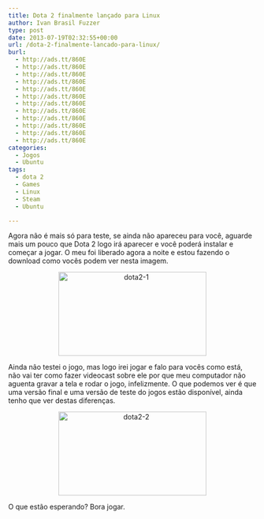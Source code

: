 ```yaml
---
title: Dota 2 finalmente lançado para Linux
author: Ivan Brasil Fuzzer
type: post
date: 2013-07-19T02:32:55+00:00
url: /dota-2-finalmente-lancado-para-linux/
burl:
  - http://ads.tt/860E
  - http://ads.tt/860E
  - http://ads.tt/860E
  - http://ads.tt/860E
  - http://ads.tt/860E
  - http://ads.tt/860E
  - http://ads.tt/860E
  - http://ads.tt/860E
  - http://ads.tt/860E
  - http://ads.tt/860E
  - http://ads.tt/860E
  - http://ads.tt/860E
categories:
  - Jogos
  - Ubuntu
tags:
  - dota 2
  - Games
  - Linux
  - Steam
  - Ubuntu

---
```

Agora não é mais só para teste, se ainda não apareceu para você, aguarde mais um pouco que Dota 2 logo irá aparecer e você poderá instalar e começar a jogar. O meu foi liberado agora a noite e estou fazendo o download como vocês podem ver nesta imagem.

<p style="text-align: center;">
  <a href="http://www.ubuntero.com.br/wp-content/uploads/2013/07/dota2-1.png"><img class="alignnone size-medium wp-image-5747" alt="dota2-1" src="http://www.ubuntero.com.br/wp-content/uploads/2013/07/dota2-1-300x170.png" width="300" height="170" /></a>
</p>

Ainda não testei o jogo, mas logo irei jogar e falo para vocês como está, não vai ter como fazer videocast sobre ele por que meu computador não aguenta gravar a tela e rodar o jogo, infelizmente. O que podemos ver é que uma versão final e uma versão de teste do jogos estão disponível, ainda tenho que ver destas diferenças.

<p style="text-align: center;">
  <a href="http://www.ubuntero.com.br/wp-content/uploads/2013/07/dota2-2.png"><img class="alignnone size-medium wp-image-5748" alt="dota2-2" src="http://www.ubuntero.com.br/wp-content/uploads/2013/07/dota2-2-300x170.png" width="300" height="170" /></a>
</p>

O que estão esperando? Bora jogar.
